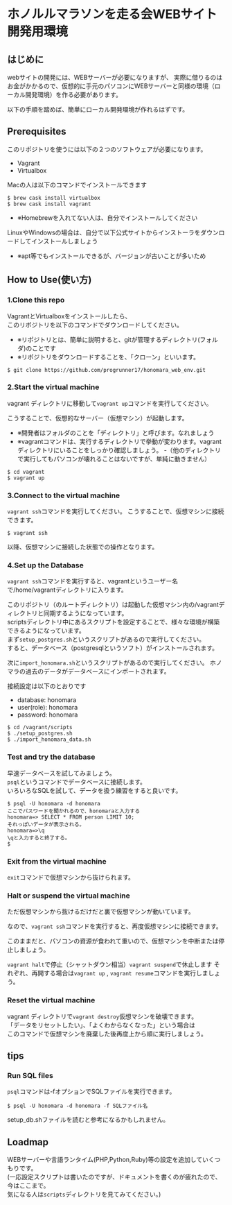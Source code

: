 # ホノルルマラソンを走る会WEBサイト開発用環境

## はじめに
webサイトの開発には、WEBサーバーが必要になりますが、
実際に借りるのはお金がかかるので、仮想的に手元のパソコンにWEBサーバーと同様の環境（ローカル開発環境）を作る必要があります。

以下の手順を踏めば、簡単にローカル開発環境が作れるはずです。


## Prerequisites
このリポジトリを使うには以下の２つのソフトウェアが必要になります。
- Vagrant 
- Virtualbox

Macの人は以下のコマンドでインストールできます
~~~console
$ brew cask install virtualbox
$ brew cask install vagrant
~~~
- ※Homebrewを入れてない人は、自分でインストールしてください

LinuxやWindowsの場合は、自分で以下公式サイトからインストーラをダウンロードしてインストールしましょう

- ※apt等でもインストールできるが、バージョンが古いことが多いため

## How to Use(使い方)

### 1.Clone this repo

VagrantとVirtualboxをインストールしたら、  
このリポジトリを以下のコマンドでダウンロードしてください。

- ※リポジトリとは、簡単に説明すると、gitが管理するディレクトリ(フォルダ)のことです
- ※リポジトリをダウンロードすることを、「クローン」といいます。
~~~console
$ git clone https://github.com/progrunner17/honomara_web_env.git
~~~

### 2.Start the virtual machine
vagrant ディレクトリに移動して`vagrant up`コマンドを実行してください。

こうすることで、仮想的なサーバー（仮想マシン）が起動します。
- ※開発者はフォルダのことを「ディレクトリ」と呼びます。なれましょう
- ※vagrantコマンドは、実行するディレクトリで挙動が変わります。vagrantディレクトリにいることをしっかり確認しましょう。
    -（他のディレクトリで実行してもパソコンが壊れることはないですが、単純に動きません）
~~~console
$ cd vagrant
$ vagrant up
~~~

### 3.Connect to the virtual machine

`vagrant ssh`コマンドを実行してください。
こうすることで、仮想マシンに接続できます。

~~~console
$ vagrant ssh
~~~

以降、仮想マシンに接続した状態での操作となります。

### 4.Set up the Database
`vagrant ssh`コマンドを実行すると、vagrantというユーザー名で/home/vagrantディレクトリに入ります。  

このリポジトリ（のルートディレクトリ）は起動した仮想マシン内の/vagrantディレクトリと同期するようになっています。  
scriptsディレクトリ中にあるスクリプトを設定することで、様々な環境が構築できるようになっています。   
まず`setup_postgres.sh`というスクリプトがあるので実行してください。  
すると、データベース（postgresqlというソフト）がインストールされます。  

次に`import_honomara.sh`というスクリプトがあるので実行してください。
ホノマラの過去のデータがデータベースにインポートされます。

接続設定は以下のとおりです

- database: honomara
- user(role): honomara
- password: honomara

~~~console
$ cd /vagrant/scripts
$ ./setup_postgres.sh
$ ./import_honomara_data.sh
~~~


### Test and try the database
早速データベースを試してみましょう。  
`psql`というコマンドでデータベースに接続します。    
いろいろなSQLを試して、データを扱う練習をすると良いです。    

~~~console
$ psql -U honomara -d honomara
ここでパスワードを聞かれるので、honomaraと入力する
honomara=> SELECT * FROM person LIMIT 10;
それっぽいデータが表示される。
honomara=>\q
\qと入力すると終了する。
$
~~~

### Exit from the virtual machine
`exit`コマンドで仮想マシンから抜けられます。


### Halt or suspend the virtual machine
ただ仮想マシンから抜けるだけだと裏で仮想マシンが動いています。

なので、`vagrant ssh`コマンドを実行すると、再度仮想マシンに接続できます。

このままだと、パソコンの資源が食われて重いので、仮想マシンを中断または停止しましょう。

`vagrant halt`で停止（シャットダウン相当）`vagrant suspend`で休止します
それぞれ、再開する場合は`vagrant up` , `vagrant resume`コマンドを実行しましょう。


### Reset the virtual machine
vagrant ディレクトリで`vagrant destroy`仮想マシンを破壊できます。  
「データをリセットしたい」、「よくわからなくなった」という場合は  
このコマンドで仮想マシンを廃棄した後再度上から順に実行しましょう。

## tips
### Run SQL files
`psql`コマンドは-fオプションでSQLファイルを実行できます。
~~~console
$ psql -U honomara -d honomara -f SQLファイル名
~~~
setup_db.shファイルを読むと参考になるかもしれません。


## Loadmap
WEBサーバーや言語ランタイム(PHP,Python,Ruby)等の設定を追加していくつもりです。  
(一応設定スクリプトは書いたのですが、ドキュメントを書くのが疲れたので、今はここまで。  
気になる人は`scripts`ディレクトリを見てみてください。)